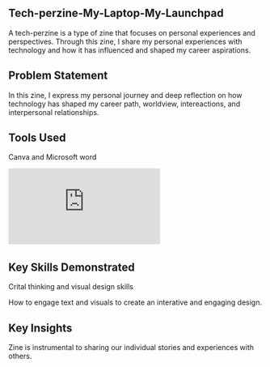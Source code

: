 ## Tech-perzine-My-Laptop-My-Launchpad

A tech-perzine is a type of zine that focuses on personal experiences and perspectives. Through this zine, I share my personal experiences with technology and how it has influenced and shaped my career aspirations.


## Problem Statement

In this zine, I express my personal journey and deep reflection on how technology has shaped my career path, worldview, intereactions, and interpersonal relationships.


## Tools Used

Canva and Microsoft word

![Tech perzine My Laptop My Launchpad](https://github.com/danielagbo44/html-css-js-portfolio-tutorial-2/blob/main/Tech%20perzine_Daniel%20Agbo.pdf)


## Key Skills Demonstrated

Crital thinking and visual design skills

How to engage text and visuals to create an interative and engaging design.


## Key Insights

Zine is instrumental to sharing our individual stories and experiences with others.

